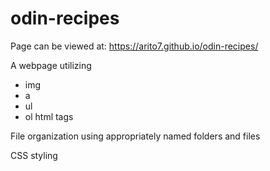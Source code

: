 # odin-recipes

Page can be viewed at: https://arito7.github.io/odin-recipes/

A webpage utilizing 
- img
- a
- ul
- ol
html tags

File organization using appropriately named folders and files

CSS styling
